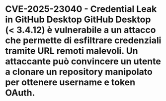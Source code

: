 # CVE-2025-23040 - Credential Leak in GitHub Desktop GitHub Desktop (< 3.4.12) è vulnerabile a un attacco che permette di esfiltrare credenziali tramite URL remoti malevoli. Un attaccante può convincere un utente a clonare un repository manipolato per ottenere username e token OAuth.
